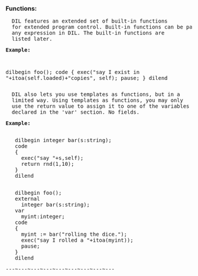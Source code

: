 <div class="mw-parser-output"><p><br />
<span id="funcs"></span>
</p>
 <h3><span class="mw-headline" id="Functions:">Functions:</span></h3>
<pre>  DIL features an extended set of built-in functions
  for extended program control. Built-in functions can be part of
  any expression in DIL. The built-in functions are
  listed later.
</pre>
<pre><b>Example:</b>
</pre>
<pre>

   dilbegin foo();
   code
   {
     exec("say I exist in "+itoa(self.loaded)+"copies", self);
     pause;
   }
   dilend
</pre>
<pre>  DIL also lets you use templates as functions, but in a
  limited way. Using templates as functions, you may only
  use the return value to assign it to one of the variables
  declared in the 'var' section. No fields.
</pre>
<pre><b>Example:</b>
</pre>
<pre>

   dilbegin integer bar(s:string);
   code
   {
     exec("say "+s,self);
     return rnd(1,10);
   }
   dilend
</pre>
<pre>

   dilbegin foo();
   external
     integer bar(s:string);
   var
     myint:integer;
   code
   {
     myint := bar("rolling the dice.");
     exec("say I rolled a "+itoa(myint));
     pause;
   }
   dilend
</pre>
<pre>---~---~---~---~---~---~---~---~---
</pre></div>
